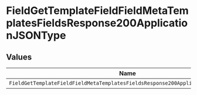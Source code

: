 # FieldGetTemplateFieldFieldMetaTemplatesFieldsResponse200ApplicationJSONType


## Values

| Name                                                                              | Value                                                                             |
| --------------------------------------------------------------------------------- | --------------------------------------------------------------------------------- |
| `FieldGetTemplateFieldFieldMetaTemplatesFieldsResponse200ApplicationJSONTypeText` | text                                                                              |